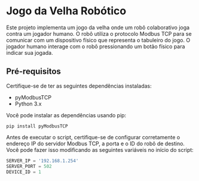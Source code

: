 # Jogo da Velha Robótico

Este projeto implementa um jogo da velha onde um robô colaborativo joga contra um jogador humano. O robô utiliza o protocolo Modbus TCP para se comunicar com um dispositivo físico que representa o tabuleiro do jogo. O jogador humano interage com o robô pressionando um botão físico para indicar sua jogada.

## Pré-requisitos

Certifique-se de ter as seguintes dependências instaladas:
- pyModbusTCP
- Python 3.x

Você pode instalar as dependências usando pip:

```
pip install pyModbusTCP
```

Antes de executar o script, certifique-se de configurar corretamente o endereço IP do servidor Modbus TCP, a porta e o ID do robô de destino. Você pode fazer isso modificando as seguintes variáveis no início do script:

```python
SERVER_IP = '192.168.1.254'
SERVER_PORT = 502
DEVICE_ID = 1
```



